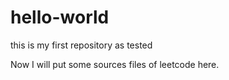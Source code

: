 # hello-world
this is my first repository as tested

Now I will put some sources files of leetcode here.
